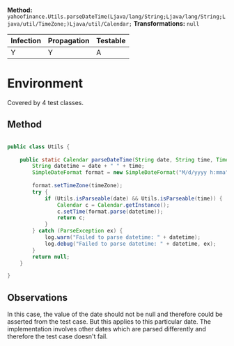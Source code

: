 **Method:** `yahoofinance.Utils.parseDateTime(Ljava/lang/String;Ljava/lang/String;Ljava/util/TimeZone;)Ljava/util/Calendar;`
**Transformations:** `null`

| Infection | Propagation | Testable |
|-----------|-------------|----------|
| Y         | Y           | A        |

# Environment

Covered by 4 test classes.

## Method

```Java

public class Utils {
    
    public static Calendar parseDateTime(String date, String time, TimeZone timeZone) {
        String datetime = date + " " + time;
        SimpleDateFormat format = new SimpleDateFormat("M/d/yyyy h:mma", Locale.US);
        
        format.setTimeZone(timeZone);
        try {
            if (Utils.isParseable(date) && Utils.isParseable(time)) {
                Calendar c = Calendar.getInstance();
                c.setTime(format.parse(datetime));
                return c;
            }
        } catch (ParseException ex) {
            log.warn("Failed to parse datetime: " + datetime);
            log.debug("Failed to parse datetime: " + datetime, ex);
        }
        return null;
    }

}

```


## Observations

In this case, the value of the date should not be null and therefore could be 
asserted from the test case.
But this applies to this particular date. The implementation involves other dates
which are parsed differently and therefore the test case doesn't fail.
